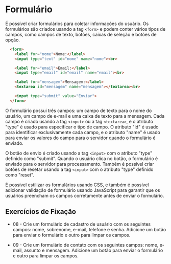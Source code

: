 # Formulário

É possível criar formulários para coletar informações do usuário. Os formulários são criados usando a tag `<form>` e podem conter vários tipos de campos, como campos de texto, botões, caixas de seleção e botões de opção.

```html
  <form>
    <label for="nome">Nome:</label>
    <input type="text" id="nome" name="nome"><br>

    <label for="email">Email:</label>
    <input type="email" id="email" name="email"><br>

    <label for="mensagem">Mensagem:</label>
    <textarea id="mensagem" name="mensagem"></textarea><br>

    <input type="submit" value="Enviar">
  </form>
```

O formulário possui três campos: um campo de texto para o nome do usuário, um campo de e-mail e uma caixa de texto para a mensagem. Cada campo é criado usando a tag `<input>` ou a tag `<textarea>`, e o atributo "type" é usado para especificar o tipo de campo. O atributo "id" é usado para identificar exclusivamente cada campo, e o atributo "name" é usado para enviar os valores do campo para o servidor quando o formulário é enviado.

O botão de envio é criado usando a tag `<input>` com o atributo "type" definido como "submit". Quando o usuário clica no botão, o formulário é enviado para o servidor para processamento. Também é possível criar botões de resetar usando a tag `<input>` com o atributo "type" definido como "reset".

É possível estilizar os formulários usando CSS, e também é possível adicionar validação de formulário usando JavaScript para garantir que os usuários preencham os campos corretamente antes de enviar o formulário.

## Exercícios de Fixação

- 08 - Crie um formulário de cadastro de usuário com os seguintes campos: nome, sobrenome, e-mail, telefone e senha. Adicione um botão para enviar o formulário e outro para limpar os campos.

- 09 - Crie um formulário de contato com os seguintes campos: nome, e-mail, assunto e mensagem. Adicione um botão para enviar o formulário e outro para limpar os campos.

